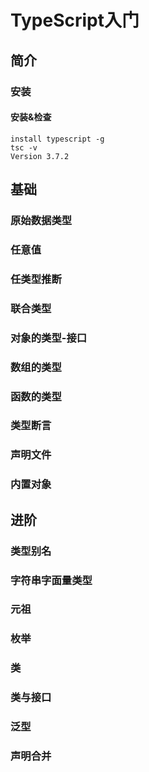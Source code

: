 # TypeScript入门

## 简介
### 安装
#### 安装&检查
```
install typescript -g
tsc -v
Version 3.7.2
```

## 基础

### 原始数据类型
### 任意值
### 任类型推断
### 联合类型
### 对象的类型-接口
### 数组的类型
### 函数的类型
### 类型断言
### 声明文件
### 内置对象

## 进阶

### 类型别名
### 字符串字面量类型
### 元祖
### 枚举
### 类
### 类与接口
### 泛型
### 声明合并